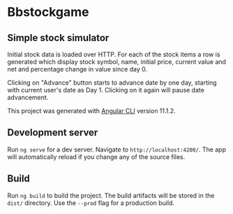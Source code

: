 # Bbstockgame

## Simple stock simulator

Initial stock data is loaded over HTTP. For each of the stock items a row is generated which display stock symbol, name, initial price, current value and net and percentage change in value since day 0.

Clicking on "Advance" button starts to advance date by one day, starting with current user's date as Day 1. Clicking on it again will pause date advancement.

This project was generated with [Angular CLI](https://github.com/angular/angular-cli) version 11.1.2.

## Development server

Run `ng serve` for a dev server. Navigate to `http://localhost:4200/`. The app will automatically reload if you change any of the source files.

## Build

Run `ng build` to build the project. The build artifacts will be stored in the `dist/` directory. Use the `--prod` flag for a production build.

